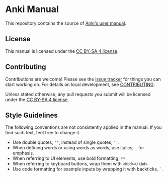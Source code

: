 # Anki Manual

This repository contains the source of [Anki's user manual](https://docs.ankiweb.net).

## License 

This manual is licensed under the [CC BY-SA 4 license](https://creativecommons.org/licenses/by-sa/4.0/).

## Contributing

Contributions are welcome! Please see the [issue tracker](https://github.com/ankitects/anki-manual/issues) for things you can start working on. For details on local development, see [CONTRIBUTING](CONTRIBUTING.md).

Unless stated otherwise, any pull requests you
submit will be licensed under the [CC BY-SA 4 license](https://creativecommons.org/licenses/by-sa/).

## Style Guidelines

The following conventions are not consistently applied in the manual. If you find such text, feel free to change it.

- Use double quotes, `""`, instead of single quotes, `''`.
- When defining words or using words as words, use italics, `_` for emphasis.
- When referring to UI elements, use bold formatting, `**`.
- When referring to keyboard buttons, wrap them with `<kbd></kbd>`.
- Use code formatting for example inputs by wrapping it with backticks, `` ` ``.
